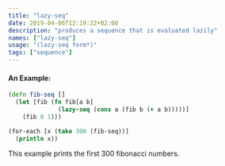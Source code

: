 ```yaml
---
title: "lazy-seq"
date: 2019-04-06T12:19:22+02:00
description: "produces a sequence that is evaluated lazily"
names: ["lazy-seq"]
usage: "(lazy-seq form*)"
tags: ["sequence"]
---
```


#### An Example:

```clojure
(defn fib-seq []
  (let [fib (fn fib[a b]
              (lazy-seq (cons a (fib b (+ a b)))))]
    (fib 0 1)))

(for-each [x (take 300 (fib-seq))]
  (println x))
```

This example prints the first 300 fibonacci numbers.
